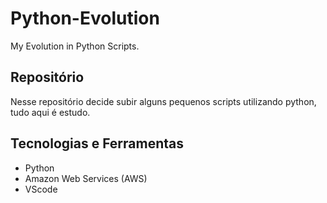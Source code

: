 # Python-Evolution
My Evolution in Python Scripts. 

## Repositório
Nesse repositório decide subir alguns pequenos scripts utilizando python, tudo aqui é estudo. 

## Tecnologias e Ferramentas
  - Python 
  - Amazon Web Services (AWS)
  - VScode
